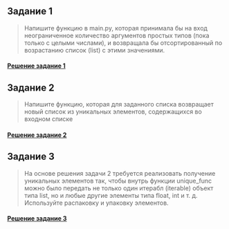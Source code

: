 ## Задание 1

> Напишите функцию в main.py, которая принимала бы на вход неограниченное количество аргументов простых типов (пока только с целыми числами),
и возвращала бы отсортированный по возрастанию список (list) с этими значениями.

#### [Решение задание 1]()

## Задание 2

>Напишите функцию, которая для заданного списка возвращает новый список из уникальных элементов, содержащихся во входном списке

#### [Решение задание 2]()

## Задание 3

>На основе решения задачи 2 требуется реализовать получение уникальных элементов так, чтобы внутрь функции unique_func можно было передать не только один итерабл (iterable) объект типа list, но и любые другие элементы типа float, int и т. д. Используйте распаковку и упаковку элементов.

#### [Решение задание 3]()
